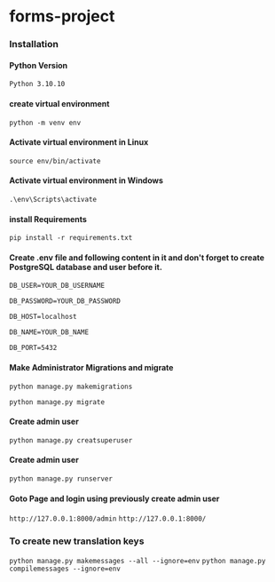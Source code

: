 # forms-project

### Installation

#### Python Version
``Python 3.10.10``

#### create virtual environment
``python -m venv env``
#### Activate virtual environment in Linux
``source env/bin/activate``
#### Activate virtual environment in Windows
``.\env\Scripts\activate``

#### install Requirements
``pip install -r requirements.txt``
#### Create .env file and following content in it and don't forget to create PostgreSQL database and user before it.
``DB_USER=YOUR_DB_USERNAME``

``DB_PASSWORD=YOUR_DB_PASSWORD``

``DB_HOST=localhost``

``DB_NAME=YOUR_DB_NAME``

``DB_PORT=5432``

#### Make Administrator Migrations and migrate
``python manage.py makemigrations``

``python manage.py migrate``

#### Create admin user
``python manage.py creatsuperuser``

#### Create admin user
``python manage.py runserver``

#### Goto Page  and login using previously create admin user
``http://127.0.0.1:8000/admin``
``http://127.0.0.1:8000/``


### To create new translation keys
``python manage.py makemessages --all --ignore=env``
``python manage.py compilemessages --ignore=env``
